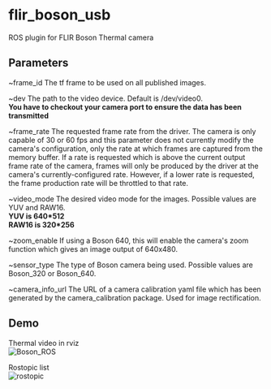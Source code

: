 # flir_boson_usb 
ROS plugin for FLIR Boson Thermal camera
## Parameters
~frame_id
The tf frame to be used on all published images.

~dev
The path to the video device. Default is /dev/video0.  
**You have to checkout your camera port to ensure the data has been transmitted**

~frame_rate
The requested frame rate from the driver. The camera is only capable of 30 or 60 fps and this parameter does not currently modify the camera's configuration, only the rate at which frames are captured from the memory buffer. If a rate is requested which is above the current output frame rate of the camera, frames will only be produced by the driver at the camera's currently-configured rate. However, if a lower rate is requested, the frame production rate will be throttled to that rate.

~video_mode
The desired video mode for the images. Possible values are YUV and RAW16.  
**YUV is 640*512**  
**RAW16 is 320*256**


~zoom_enable
If using a Boson 640, this will enable the camera's zoom function which gives an image output of 640x480.

~sensor_type
The type of Boson camera being used. Possible values are Boson_320 or Boson_640.

~camera_info_url
The URL of a camera calibration yaml file which has been generated by the camera_calibration package. Used for image rectification.

## Demo
Thermal video in rviz  
![Boson_ROS](../figures/Boson_ROS.png)  

Rostopic list  
![rostopic](../figures/rostopic.png)  
